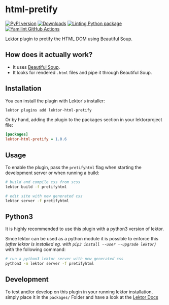  html-pretify
================
[![PyPI version](https://badge.fury.io/py/lektor-html-pretify.svg)](https://badge.fury.io/py/lektor-html-pretify)
 [![Downloads](https://pepy.tech/badge/lektor-html-pretify)](https://pepy.tech/project/lektor-html-pretify)
 [![Linting Python package](https://github.com/chaos-bodensee/lektor-html-pretify/actions/workflows/pythonpackage.yml/badge.svg)](https://github.com/chaos-bodensee/lektor-html-pretify/actions/workflows/pythonpackage.yml)
 [![Yamllint GitHub Actions](https://github.com/chaos-bodensee/lektor-html-pretify/actions/workflows/yamllint.yaml/badge.svg)](https://github.com/chaos-bodensee/lektor-html-pretify/actions/workflows/yamllint.yaml)

[Lektor](https://getlektor.com) plugin to pretify the HTML DOM using Beautiful Soup.

 How does it actually work?
----------------------------
 + It uses [Beautiful Soup](https://en.wikipedia.org/wiki/Beautiful_Soup_(HTML_parser)).
 + It looks for rendered ``.html`` files and pipe it through Beautiful Soup.

 Installation
-------------
You can install the plugin with Lektor's installer:
```bash
lektor plugins add lektor-html-pretify
```

Or by hand, adding the plugin to the packages section in your lektorproject file:
```ini
[packages]
lektor-html-pretify = 1.0.6
```
 Usage
------
To enable the plugin, pass the ``pretifyhtml`` flag when starting the development
server or when running a build:
```bash
# build and compile css from scss
lektor build -f pretifyhtml

# edit site with new generated css
lektor server -f pretifyhtml
```

 Python3
----------
It is highly recommended to use this plugin with a python3 version of lektor.

Since lektor can be used as a python module it is possible to enforce this *(after lektor is installed eg. with ``pip3 install --user --upgrade lektor``)* with the following command:
```bash
# run a python3 lektor server with new generated css
python3 -m lektor server -f pretifyhtml
```

 Development
-------------
To test and/or develop on this plugin in your running lektor installation, simply place it in the ``packages/`` Folder and have a look at the [Lektor Docs](https://www.getlektor.com/docs/plugins/dev/)

<!-- How to add to pypi: https://packaging.python.org/tutorials/packaging-projects/ -->
<!-- Python RELEASEING moved to github action -->
<!-- You have to edit the version number in README and setup.py manually -->
